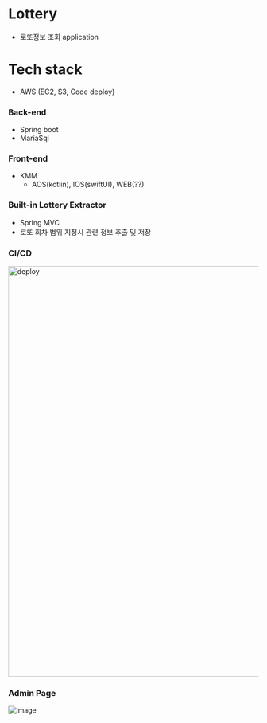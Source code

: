 # Lottery
- 로또정보 조회 application

# Tech stack
- AWS (EC2, S3, Code deploy)
### Back-end
- Spring boot
- MariaSql

### Front-end
- KMM
   - AOS(kotlin), IOS(swiftUI), WEB(??)

### Built-in Lottery Extractor
- Spring MVC
- 로또 회차 범위 지정시 관련 정보 추출 및 저장

### CI/CD
<img width="825" alt="deploy" src="https://user-images.githubusercontent.com/5292978/130362380-b93641e7-5d83-4767-a6b6-d55f5e3abdbb.png">

### Admin Page
![image](https://user-images.githubusercontent.com/5292978/132098956-8419a66a-b576-4f85-a0ce-da848f8f062e.png)



